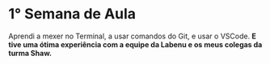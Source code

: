 # 1° Semana de Aula

Aprendi a mexer no Terminal, a usar comandos do Git, e usar o VSCode.
**E tive uma ótima experiência com a equipe da Labenu e os meus colegas da turma Shaw.**